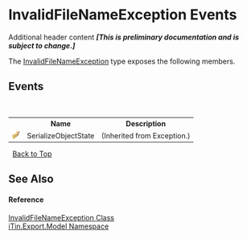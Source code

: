 # InvalidFileNameException Events
Additional header content _**\[This is preliminary documentation and is subject to change.\]**_

The <a href="57a82506-0571-26d0-d298-f672e09a5937">InvalidFileNameException</a> type exposes the following members.


## Events
&nbsp;<table><tr><th></th><th>Name</th><th>Description</th></tr><tr><td>![Protected event](media/protevent.gif "Protected event")</td><td>SerializeObjectState</td><td> (Inherited from Exception.)</td></tr></table>&nbsp;
<a href="#invalidfilenameexception-events">Back to Top</a>

## See Also


#### Reference
<a href="57a82506-0571-26d0-d298-f672e09a5937">InvalidFileNameException Class</a><br /><a href="ef57ffcc-e95e-b212-5a46-9aa6f5a3511f">iTin.Export.Model Namespace</a><br />